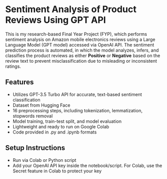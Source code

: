 # Sentiment Analysis of Product Reviews Using GPT API

This is my research-based Final Year Project (FYP), which performs sentiment analysis on Amazon mobile electronics reviews using a Large Language Model (GPT model) accessed via OpenAI API. The sentiment prediction process is automated, in which the model analyzes, infers, and classifies the product reviews as either **Positive** or **Negative** based on the review text to prevent misclassification due to misleading or inconsistent ratings.

## Features
- Utilizes GPT-3.5 Turbo API for accurate, text-based sentiment classification
- Dataset from Hugging Face
- 16 preprocessing steps, including tokenization, lemmatization, stopwords removal
- Model training, train-test split, and model evaluation
- Lightweight and ready to run on Google Colab
- Code provided in .py and .ipynb formats

## Setup Instructions
- Run via Colab or Python script
- Add your OpenAI API key inside the notebook/script. For Colab, use the Secret feature in Colab to protect your key
